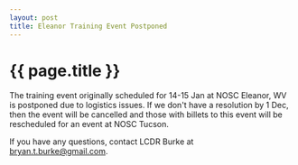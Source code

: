 ```yaml
---
layout: post
title: Eleanor Training Event Postponed
---
```


{{ page.title }}
================

The training event originally scheduled for 14-15 Jan at NOSC Eleanor, WV is postponed due to logistics issues.  If we don't have a resolution by 1 Dec, then the event will be cancelled and those with billets to this event will be rescheduled for an event at NOSC Tucson.

If you have any questions, contact LCDR Burke at bryan.t.burke@gmail.com.
